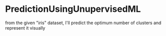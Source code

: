 # PredictionUsingUnupervisedML
from the given "iris" dataset, I'll predict the optimum number of clusters and represent it visually
  
